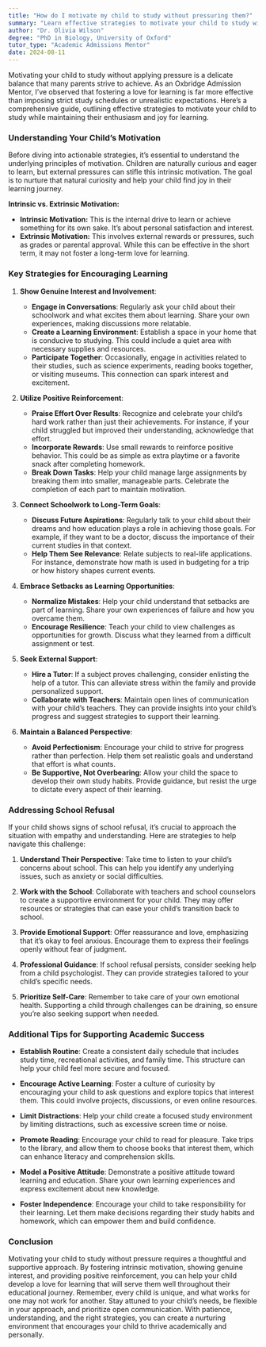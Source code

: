 ```yaml
---
title: "How do I motivate my child to study without pressuring them?"
summary: "Learn effective strategies to motivate your child to study without pressure, fostering a love for learning and maintaining their enthusiasm."
author: "Dr. Olivia Wilson"
degree: "PhD in Biology, University of Oxford"
tutor_type: "Academic Admissions Mentor"
date: 2024-08-11
---
```


Motivating your child to study without applying pressure is a delicate balance that many parents strive to achieve. As an Oxbridge Admission Mentor, I’ve observed that fostering a love for learning is far more effective than imposing strict study schedules or unrealistic expectations. Here’s a comprehensive guide, outlining effective strategies to motivate your child to study while maintaining their enthusiasm and joy for learning.

### Understanding Your Child’s Motivation

Before diving into actionable strategies, it’s essential to understand the underlying principles of motivation. Children are naturally curious and eager to learn, but external pressures can stifle this intrinsic motivation. The goal is to nurture that natural curiosity and help your child find joy in their learning journey. 

**Intrinsic vs. Extrinsic Motivation:**
- **Intrinsic Motivation:** This is the internal drive to learn or achieve something for its own sake. It’s about personal satisfaction and interest.
- **Extrinsic Motivation:** This involves external rewards or pressures, such as grades or parental approval. While this can be effective in the short term, it may not foster a long-term love for learning.

### Key Strategies for Encouraging Learning

1. **Show Genuine Interest and Involvement**:
    - **Engage in Conversations**: Regularly ask your child about their schoolwork and what excites them about learning. Share your own experiences, making discussions more relatable.
    - **Create a Learning Environment**: Establish a space in your home that is conducive to studying. This could include a quiet area with necessary supplies and resources.
    - **Participate Together**: Occasionally, engage in activities related to their studies, such as science experiments, reading books together, or visiting museums. This connection can spark interest and excitement.

2. **Utilize Positive Reinforcement**:
    - **Praise Effort Over Results**: Recognize and celebrate your child’s hard work rather than just their achievements. For instance, if your child struggled but improved their understanding, acknowledge that effort.
    - **Incorporate Rewards**: Use small rewards to reinforce positive behavior. This could be as simple as extra playtime or a favorite snack after completing homework. 
    - **Break Down Tasks**: Help your child manage large assignments by breaking them into smaller, manageable parts. Celebrate the completion of each part to maintain motivation.

3. **Connect Schoolwork to Long-Term Goals**:
    - **Discuss Future Aspirations**: Regularly talk to your child about their dreams and how education plays a role in achieving those goals. For example, if they want to be a doctor, discuss the importance of their current studies in that context.
    - **Help Them See Relevance**: Relate subjects to real-life applications. For instance, demonstrate how math is used in budgeting for a trip or how history shapes current events.

4. **Embrace Setbacks as Learning Opportunities**:
    - **Normalize Mistakes**: Help your child understand that setbacks are part of learning. Share your own experiences of failure and how you overcame them.
    - **Encourage Resilience**: Teach your child to view challenges as opportunities for growth. Discuss what they learned from a difficult assignment or test.

5. **Seek External Support**:
    - **Hire a Tutor**: If a subject proves challenging, consider enlisting the help of a tutor. This can alleviate stress within the family and provide personalized support.
    - **Collaborate with Teachers**: Maintain open lines of communication with your child’s teachers. They can provide insights into your child’s progress and suggest strategies to support their learning.

6. **Maintain a Balanced Perspective**:
    - **Avoid Perfectionism**: Encourage your child to strive for progress rather than perfection. Help them set realistic goals and understand that effort is what counts.
    - **Be Supportive, Not Overbearing**: Allow your child the space to develop their own study habits. Provide guidance, but resist the urge to dictate every aspect of their learning.

### Addressing School Refusal

If your child shows signs of school refusal, it’s crucial to approach the situation with empathy and understanding. Here are strategies to help navigate this challenge:

1. **Understand Their Perspective**: Take time to listen to your child’s concerns about school. This can help you identify any underlying issues, such as anxiety or social difficulties.

2. **Work with the School**: Collaborate with teachers and school counselors to create a supportive environment for your child. They may offer resources or strategies that can ease your child’s transition back to school.

3. **Provide Emotional Support**: Offer reassurance and love, emphasizing that it’s okay to feel anxious. Encourage them to express their feelings openly without fear of judgment.

4. **Professional Guidance**: If school refusal persists, consider seeking help from a child psychologist. They can provide strategies tailored to your child’s specific needs.

5. **Prioritize Self-Care**: Remember to take care of your own emotional health. Supporting a child through challenges can be draining, so ensure you’re also seeking support when needed.

### Additional Tips for Supporting Academic Success

- **Establish Routine**: Create a consistent daily schedule that includes study time, recreational activities, and family time. This structure can help your child feel more secure and focused.

- **Encourage Active Learning**: Foster a culture of curiosity by encouraging your child to ask questions and explore topics that interest them. This could involve projects, discussions, or even online resources.

- **Limit Distractions**: Help your child create a focused study environment by limiting distractions, such as excessive screen time or noise.

- **Promote Reading**: Encourage your child to read for pleasure. Take trips to the library, and allow them to choose books that interest them, which can enhance literacy and comprehension skills.

- **Model a Positive Attitude**: Demonstrate a positive attitude toward learning and education. Share your own learning experiences and express excitement about new knowledge.

- **Foster Independence**: Encourage your child to take responsibility for their learning. Let them make decisions regarding their study habits and homework, which can empower them and build confidence.

### Conclusion

Motivating your child to study without pressure requires a thoughtful and supportive approach. By fostering intrinsic motivation, showing genuine interest, and providing positive reinforcement, you can help your child develop a love for learning that will serve them well throughout their educational journey. Remember, every child is unique, and what works for one may not work for another. Stay attuned to your child’s needs, be flexible in your approach, and prioritize open communication. With patience, understanding, and the right strategies, you can create a nurturing environment that encourages your child to thrive academically and personally.
    